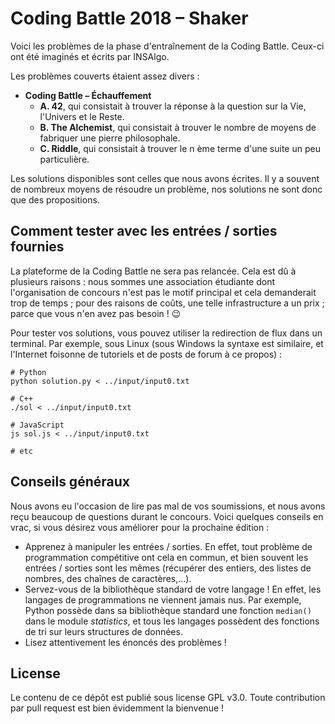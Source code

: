 # Coding Battle 2018 – Shaker

Voici les problèmes de la phase d'entraînement de la Coding Battle. Ceux-ci ont été imaginés et écrits par INSAlgo.

Les problèmes couverts étaient assez divers :

* **Coding Battle – Échauffement**
    - **A. 42**, qui consistait à trouver la réponse à la question sur la Vie, l'Univers et le Reste.
    - **B. The Alchemist**, qui consistait à trouver le nombre de moyens de fabriquer une pierre philosophale.
    - **C. Riddle**, qui consistait à trouver le n ème terme d'une suite un peu particulière.

Les solutions disponibles sont celles que nous avons écrites. Il y a souvent de nombreux moyens de résoudre un problème, nos solutions ne sont donc que des propositions.

## Comment tester avec les entrées / sorties fournies

La plateforme de la Coding Battle ne sera pas relancée. Cela est dû à plusieurs raisons : nous sommes une association étudiante dont l'organisation de concours n'est pas le motif principal et cela demanderait trop de temps ; pour des raisons de coûts, une telle infrastructure a un prix ; parce que vous n'en avez pas besoin ! 😉

Pour tester vos solutions, vous pouvez utiliser la redirection de flux dans un terminal. Par exemple, sous Linux (sous Windows la syntaxe est similaire, et l'Internet foisonne de tutoriels et de posts de forum à ce propos) :

```Shell
# Python
python solution.py < ../input/input0.txt

# C++
./sol < ../input/input0.txt

# JavaScript
js sol.js < ../input/input0.txt

# etc
```

## Conseils généraux

Nous avons eu l'occasion de lire pas mal de vos soumissions, et nous avons reçu beaucoup de questions durant le concours. Voici quelques conseils en vrac, si vous désirez vous améliorer pour la prochaine édition :

* Apprenez à manipuler les entrées / sorties. En effet, tout problème de programmation compétitive ont cela en commun, et bien souvent les entrées / sorties sont les mêmes (récupérer des entiers, des listes de nombres, des chaînes de caractères,…).
* Servez-vous de la bibliothèque standard de votre langage ! En effet, les langages de programmations ne viennent jamais nus. Par exemple, Python possède dans sa bibliothèque standard une fonction `median()` dans le module *statistics*, et tous les langages possèdent des fonctions de tri sur leurs structures de données.
* Lisez attentivement les énoncés des problèmes !

## License

Le contenu de ce dépôt est publié sous license GPL v3.0. Toute contribution par pull request est bien évidemment la bienvenue !

